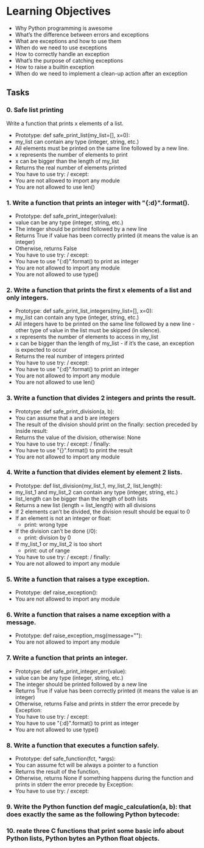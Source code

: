 #	Learning Objectives

-	Why Python programming is awesome
-	What’s the difference between errors and exceptions
-	What are exceptions and how to use them
-	When do we need to use exceptions
-	How to correctly handle an exception
-	What’s the purpose of catching exceptions
-	How to raise a builtin exception
-	When do we need to implement a clean-up action after an exception


##	Tasks

###	0. Safe list printing

Write a function that prints x elements of a list.
-	Prototype: def safe_print_list(my_list=[], x=0):
-	my_list can contain any type (integer, string, etc.)
-	All elements must be printed on the same line followed by a new line.
-	x represents the number of elements to print
-	x can be bigger than the length of my_list
-	Returns the real number of elements printed
-	You have to use try: / except:
-	You are not allowed to import any module
-	You are not allowed to use len()

###	1. Write a function that prints an integer with "{:d}".format().
-	Prototype: def safe_print_integer(value):
-	value can be any type (integer, string, etc.)
-	The integer should be printed followed by a new line
-	Returns True if value has been correctly printed (it means the value is an integer)
-	Otherwise, returns False
-	You have to use try: / except:
-	You have to use "{:d}".format() to print as integer
-	You are not allowed to import any module
-	You are not allowed to use type()

### 2. Write a function that prints the first x elements of a list and only integers.
-	Prototype: def safe_print_list_integers(my_list=[], x=0):
-	my_list can contain any type (integer, string, etc.)
-	All integers have to be printed on the same line followed by a new line - other type of value in the list must be skipped (in silence).
-	x represents the number of elements to access in my_list
-	x can be bigger than the length of my_list - if it’s the case, an exception is expected to occur
-	Returns the real number of integers printed
-	You have to use try: / except:
-	You have to use "{:d}".format() to print an integer
-	You are not allowed to import any module
-	You are not allowed to use len()

###	3. Write a function that divides 2 integers and prints the result.
-	Prototype: def safe_print_division(a, b):
-	You can assume that a and b are integers
-	The result of the division should print on the finally: section preceded by Inside result:
-	Returns the value of the division, otherwise: None
-	You have to use try: / except: / finally:
-	You have to use "{}".format() to print the result
-	You are not allowed to import any module

### 4. Write a function that divides element by element 2 lists.

-	Prototype: def list_division(my_list_1, my_list_2, list_length):
-	my_list_1 and my_list_2 can contain any type (integer, string, etc.)
-	list_length can be bigger than the length of both lists
-	Returns a new list (length = list_length) with all divisions
-	If 2 elements can’t be divided, the division result should be equal to 0
-	If an element is not an integer or float:
	-	print: wrong type
-	If the division can’t be done (/0):
	-	print: division by 0
-	If my_list_1 or my_list_2 is too short
	-	print: out of range
-	You have to use try: / except: / finally:
-	You are not allowed to import any module

### 5. Write a function that raises a type exception.
-	Prototype: def raise_exception():
-	You are not allowed to import any module

###	6. Write a function that raises a name exception with a message.
-	Prototype: def raise_exception_msg(message=""):
-	You are not allowed to import any module

### 7. Write a function that prints an integer.
-	Prototype: def safe_print_integer_err(value):
-	value can be any type (integer, string, etc.)
-	The integer should be printed followed by a new line
-	Returns True if value has been correctly printed (it means the value is an integer)
-	Otherwise, returns False and prints in stderr the error precede by Exception:
-	You have to use try: / except:
-	You have to use "{:d}".format() to print as integer
-	You are not allowed to use type()

###	8. Write a function that executes a function safely.
-	Prototype: def safe_function(fct, *args):
-	You can assume fct will be always a pointer to a function
-	Returns the result of the function,
-	Otherwise, returns None if something happens during the function and prints in stderr the error precede by Exception:
-	You have to use try: / except:

### 9. Write the Python function def magic_calculation(a, b): that does exactly the same as the following Python bytecode:

###	10. reate three C functions that print some basic info about Python lists, Python bytes an Python float objects.